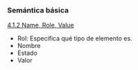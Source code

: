 ### Semántica básica

[4.1.2 Name, Role, Value](https://webaim.org/standards/wcag/checklist#sc4.1.2)

* Rol: Especifica qué tipo de elemento es.
* Nombre
* Estado
* Valor